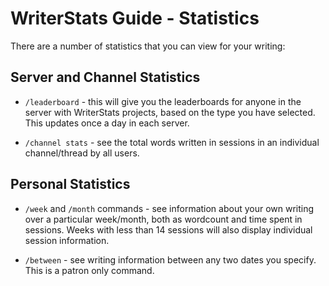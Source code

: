 # WriterStats Guide - Statistics

There are a number of statistics that you can view for your writing:

## Server and Channel Statistics

- `/leaderboard` - this will give you the leaderboards for anyone in the server with WriterStats projects, based on the type you have selected. This updates once a day in each server.

- `/channel stats` - see the total words written in sessions in an individual channel/thread by all users.

## Personal Statistics

- `/week` and `/month` commands - see information about your own writing over a particular week/month, both as wordcount and time spent in sessions. Weeks with less than 14 sessions will also display individual session information.

- `/between` - see writing information between any two dates you specify. This is a patron only command.
